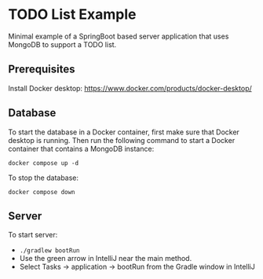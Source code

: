 # TODO List Example

Minimal example of a SpringBoot based server application
that uses MongoDB to support a TODO list.

## Prerequisites

Install Docker desktop: https://www.docker.com/products/docker-desktop/

## Database

To start the database in a Docker container, first make sure that Docker desktop is 
running.  Then run the following command to start a Docker container that contains
a MongoDB instance:

`docker compose up -d`

To stop the database:

`docker compose down`

## Server

To start server:

* `./gradlew bootRun`
* Use the green arrow in IntelliJ near the main method.
* Select Tasks -> application -> bootRun from the Gradle window in IntelliJ
